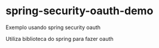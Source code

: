 # spring-security-oauth-demo

Exemplo usando spring security oauth 

Utiliza biblioteca do spring para fazer oauth
